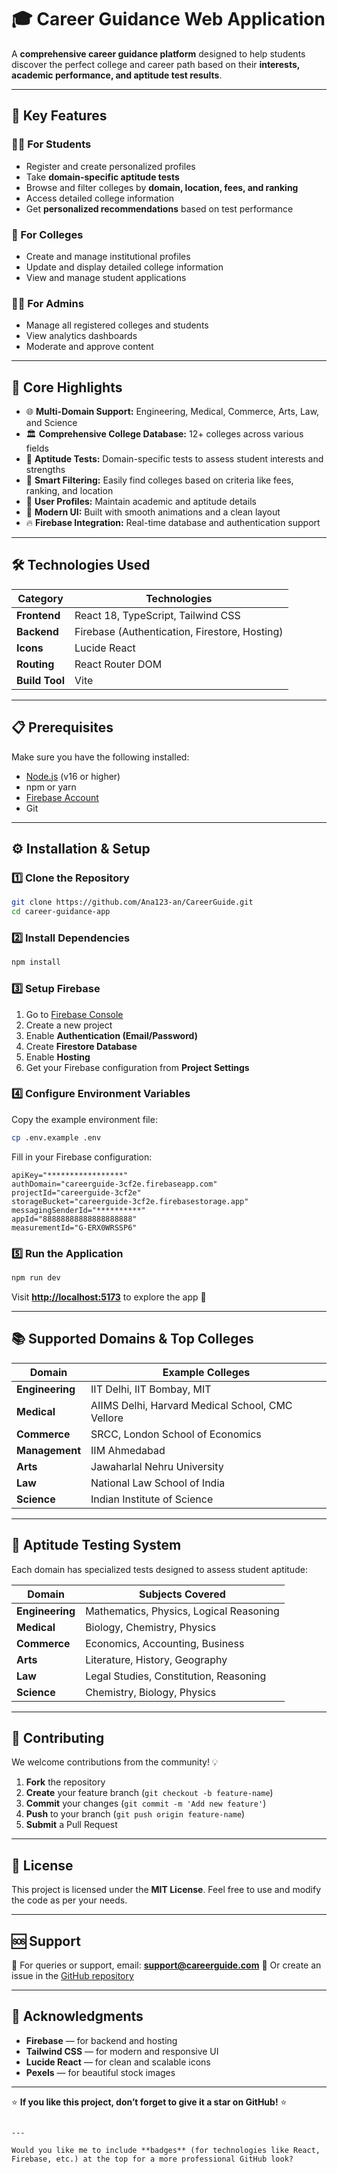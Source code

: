 
# 🎓 Career Guidance Web Application

A **comprehensive career guidance platform** designed to help students discover the perfect college and career path based on their **interests, academic performance, and aptitude test results**.

---

## 🚀 Key Features

### 🧑‍🎓 For Students
- Register and create personalized profiles  
- Take **domain-specific aptitude tests**  
- Browse and filter colleges by **domain, location, fees, and ranking**  
- Access detailed college information  
- Get **personalized recommendations** based on test performance  

### 🏫 For Colleges
- Create and manage institutional profiles  
- Update and display detailed college information  
- View and manage student applications  

### 👩‍💼 For Admins
- Manage all registered colleges and students  
- View analytics dashboards  
- Moderate and approve content  

---

## 🎯 Core Highlights

- 🌐 **Multi-Domain Support:** Engineering, Medical, Commerce, Arts, Law, and Science  
- 🏛️ **Comprehensive College Database:** 12+ colleges across various fields  
- 🧠 **Aptitude Tests:** Domain-specific tests to assess student interests and strengths  
- 🧩 **Smart Filtering:** Easily find colleges based on criteria like fees, ranking, and location  
- 🪪 **User Profiles:** Maintain academic and aptitude details  
- 🎨 **Modern UI:** Built with smooth animations and a clean layout  
- 🔥 **Firebase Integration:** Real-time database and authentication support  

---

## 🛠️ Technologies Used

| Category | Technologies |
|-----------|---------------|
| **Frontend** | React 18, TypeScript, Tailwind CSS |
| **Backend** | Firebase (Authentication, Firestore, Hosting) |
| **Icons** | Lucide React |
| **Routing** | React Router DOM |
| **Build Tool** | Vite |

---

## 📋 Prerequisites

Make sure you have the following installed:

- [Node.js](https://nodejs.org/) (v16 or higher)  
- npm or yarn  
- [Firebase Account](https://firebase.google.com/)  
- Git  

---

## ⚙️ Installation & Setup

### 1️⃣ Clone the Repository
```bash
git clone https://github.com/Ana123-an/CareerGuide.git
cd career-guidance-app
````

### 2️⃣ Install Dependencies

```bash
npm install
```

### 3️⃣ Setup Firebase

1. Go to [Firebase Console](https://console.firebase.google.com/)
2. Create a new project
3. Enable **Authentication (Email/Password)**
4. Create **Firestore Database**
5. Enable **Hosting**
6. Get your Firebase configuration from **Project Settings**

### 4️⃣ Configure Environment Variables

Copy the example environment file:

```bash
cp .env.example .env
```

Fill in your Firebase configuration:

```env
apiKey="*****************"
authDomain="careerguide-3cf2e.firebaseapp.com"
projectId="careerguide-3cf2e"
storageBucket="careerguide-3cf2e.firebasestorage.app"
messagingSenderId="**********"
appId="88888888888888888888"
measurementId="G-ERX0WRSSP6"
```

### 5️⃣ Run the Application

```bash
npm run dev
```

Visit **[http://localhost:5173](http://localhost:5173)** to explore the app 🎉

---

## 📚 Supported Domains & Top Colleges

| Domain          | Example Colleges                                 |
| --------------- | ------------------------------------------------ |
| **Engineering** | IIT Delhi, IIT Bombay, MIT                       |
| **Medical**     | AIIMS Delhi, Harvard Medical School, CMC Vellore |
| **Commerce**    | SRCC, London School of Economics                 |
| **Management**  | IIM Ahmedabad                                    |
| **Arts**        | Jawaharlal Nehru University                      |
| **Law**         | National Law School of India                     |
| **Science**     | Indian Institute of Science                      |

---

## 🧪 Aptitude Testing System

Each domain has specialized tests designed to assess student aptitude:

| Domain          | Subjects Covered                        |
| --------------- | --------------------------------------- |
| **Engineering** | Mathematics, Physics, Logical Reasoning |
| **Medical**     | Biology, Chemistry, Physics             |
| **Commerce**    | Economics, Accounting, Business         |
| **Arts**        | Literature, History, Geography          |
| **Law**         | Legal Studies, Constitution, Reasoning  |
| **Science**     | Chemistry, Biology, Physics             |

---

## 🤝 Contributing

We welcome contributions from the community! 💡

1. **Fork** the repository
2. **Create** your feature branch (`git checkout -b feature-name`)
3. **Commit** your changes (`git commit -m 'Add new feature'`)
4. **Push** to your branch (`git push origin feature-name`)
5. **Submit** a Pull Request

---

## 📄 License

This project is licensed under the **MIT License**.
Feel free to use and modify the code as per your needs.

---

## 🆘 Support

📩 For queries or support, email: **[support@careerguide.com](mailto:support@careerguide.com)**
🐛 Or create an issue in the [GitHub repository](https://github.com/Ana123-an/CareerGuide/issues)

---

## 🙏 Acknowledgments

* **Firebase** — for backend and hosting
* **Tailwind CSS** — for modern and responsive UI
* **Lucide React** — for clean and scalable icons
* **Pexels** — for beautiful stock images

---

⭐ **If you like this project, don’t forget to give it a star on GitHub!** ⭐

```

---

Would you like me to include **badges** (for technologies like React, Firebase, etc.) at the top for a more professional GitHub look?
```

